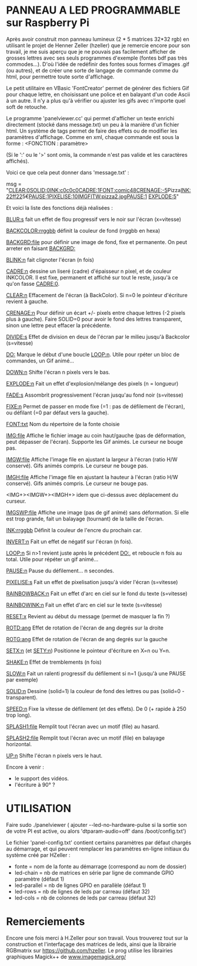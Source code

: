 PANNEAU A LED PROGRAMMABLE sur Raspberry Pi
===========================================
Après avoir construit mon panneau lumineux (2 * 5 matrices 32*32 rgb) en utilisant le projet de Henner Zeller (hzeller) que je remercie encore pour son travail, je me suis aperçu que je ne pouvais pas facilement afficher de grosses lettres avec ses seuls programmes d'exemple (fontes bdf pas très commodes...). D'où l'idée de redéfinir des fontes sous formes d'images .gif (ou autres), et de créer une sorte de langage de commande comme du html, pour permettre toute sorte d'affichage.

Le petit utilitaire en VBasic 'FontCreator' permet de générer des fichiers Gif pour chaque lettre, en choisissant une police et en balayant d'un code Ascii à un autre. Il n'y a plus qu'à vérifier ou ajuster les gifs avec n'importe quel soft de retouche.

Le programme 'panelviewer.cc' qui permet d'afficher un texte enrichi directement (stocké dans message.txt) un peu à la manière d'un fichier html. Un système de tags permet de faire des effets ou de modifier les paramètres d'affichage.
Comme en xml, chaque commande est sous la forme :
   <FONCTION : paramètre>
   
(Si le ':' ou le '>' sont omis, la commande n'est pas valide et les caractères affichés).

Voici ce que cela peut donner dans 'message.txt' :

msg = "<CLEAR:0><SOLID:0><INK:c0c0c0><CADRE:1><FONT:comic48><CRENAGE:-5>Pizza<INK:22ff22>5€<PAUSE:1><PIXELISE:10><IMGFITW:pizza2.jpg><PAUSE:1>
<EXPLODE:5>"

Et voici la liste des fonctions déjà réalisées :

 <BLUR:s> fait un effet de flou progressif vers le noir sur l'écran (x=vitesse)

 <BACKCOLOR:rrggbb> définit la couleur de fond (rrggbb en hexa)

 <BACKGRD:file> pour définir une image de fond, fixe et permanente. On peut arreter en faisant <BACKGRD:>

 <BLINK:n> fait clignoter l'écran (n fois)

 <CADRE:n> dessine un liseré (cadre) d'épaisseur n pixel, et de couleur INKCOLOR. Il est fixe, permanent et affiché sur tout le reste, jusqu'à ce qu'on fasse <CADRE:0>.

<CLEAR:n> Effacement de l'écran (à BackColor). Si n=0 le pointeur d'écriture revient à gauche.

<CRENAGE:n> Pour définir un écart +/- pixels entre chaque lettres (-2 pixels plus à gauche). Faire SOLID=0 pour avoir le fond des lettres transparent, sinon une lettre peut effacer la précédente.

<DIVIDE:s> Effet de division en deux de l'écran par le milieu jusqu'à Backcolor (s=vitesse)

<DO:> Marque le début d'une boucle <LOOP:n>. Utile pour rpéter un bloc de commandes, un Gif animé...

<DOWN:n> Shifte l'écran n pixels vers le bas.

<EXPLODE:n> Fait un effet d'explosion/mélange des pixels (n = longueur)

<FADE:s> Assombrit progressivement l'écran jusqu'au fond noir (s=vitesse)

<FIXE:n> Permet de passer en mode fixe (=1 : pas de défilement de l'écran), ou défilant (=0 par défaut vers la gauche).

<FONT:txt> Nom du répertoire de la fonte choisie

<IMG:file> Affiche le fichier image au coin haut/gauche (pas de déformation, peut dépasser de l'écran). Supporte les Gif animés. Le curseur ne bouge pas.

<IMGW:file> Affiche l'image file en ajustant la largeur à l'écran (ratio H/W conservé). Gifs animés compris. Le curseur ne bouge pas.

<IMGH:file> Affiche l'image file en ajustant la hauteur à l'écran (ratio H/W conservé). Gifs animés compris. Le curseur ne bouge pas.

<IMG+><IMGW+><IMGH+> idem que ci-dessus avec déplacement du curseur.

<IMGSWP:file> Affiche une image (pas de gif animé) sans déformation. Si elle est trop grande, fait un balayage (tournant) de la taille de l'écran.

<INK:rrggbb> Définit la couleur de l'encre du prochain car.

<INVERT:n> Fait un effet de négatif sur l'écran (n fois).

<LOOP:n> Si n>1 revient juste après le précédent <DO:>, et reboucle n fois au total. Utile pour répéter un gif animé...

<PAUSE:n> Pause du défilement... n secondes. 

<PIXELISE:s> Fait un effet de pixelisation jusqu'à vider l'écran (s=vitesse)

<RAINBOWBACK:n> Fait un effet d'arc en ciel sur le fond du texte (s=vitesse)

<RAINBOWINK:n> Fait un effet d'arc en ciel sur le texte (s=vitesse)

<RESET:x> Revient au début du message (permet de masquer la fin ?)

<ROTD:ang> Effet de rotation de l'écran de ang degrés sur la droite

<ROTG:ang> Effet de rotation de l'écran de ang degrés sur la gauche

<SETX:n> (et <SETY:n>) Positionne le pointeur d'écriture en X=n ou Y=n.

<SHAKE:n> Effet de tremblements (n fois)

<SLOW:n> Fait un ralenti progressif du défilement si n=1 (jusqu'à une PAUSE par exemple)

<SOLID:n> Dessine (solid=1) la couleur de fond des lettres ou pas (solid=0 - transparent).

<SPEED:n> Fixe la vitesse de défilement (et des effets). De 0 (+ rapide à 250 trop long).

<SPLASH1:file> Remplit tout l'écran avec un motif (file) au hasard.

<SPLASH2:file> Remplit tout l'écran avec un motif (file) en balayage horizontal.

<UP:n> Shifte l'écran n pixels vers le haut.


Encore à venir :
- le support des vidéos.
- l'écriture à 90° ?

UTILISATION
===========

Faire sudo ./panelviewer 
( ajouter --led-no-hardware-pulse si la sortie son de votre PI est active, ou alors 'dtparam-audio=off' dans /boot/config.txt')

Le fichier 'panel-config.txt' contient certains paramètres par défaut chargés au démarrage, et qui peuvent remplacer les paramètres en-ligne initiaux du système créé par HZeller : 
* fonte = nom de la fonte au démarrage (correspond au nom de dossier)
* led-chain = nb de matrices en série par ligne de commande GPIO paramètre (défaut 1)
* led-parallel = nb de lignes GPIO en parallèle (défaut 1)
* led-rows = nb de lignes de leds par carreau (défaut 32)
* led-cols = nb de colonnes de leds par carreau (défaut 32)

Remerciements
=============
Encore une fois merci à H.Zeller pour son travail. Vous trouverez tout sur la construction et l'interfaçage des matrices de leds, ainsi que la librairie RGBmatrix sur https://github.com/hzeller.
Le prog utilise les librairies graphiques Magick++ de www.imagemagick.org/


